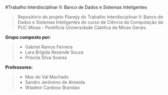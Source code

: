#Trabalho Interdisciplinar II: Banco de Dados e Sistemas Inteligentes

> Repositório do projeto Planejy do Trabalho Interdisciplinar II: Banco de Dados e Sistemas Inteligentes do curso de Ciência da Computação da PUC Minas - Pontifícia Universidade Católica de Minas Gerais.

**Grupo composto por:**
> - Gabriel Ramos Ferreira
> - Lara Brígida Rezende Souza
> - Priscila Silva Soares

**Professores:**
> - Max do Val Machado
> - Sandro Jerônimo de Almeida
> - Wladmir Cardoso Brandao
